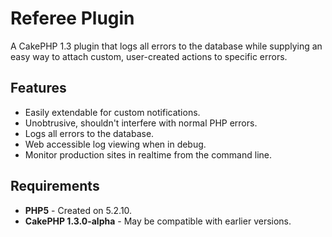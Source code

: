 # Referee Plugin
A CakePHP 1.3 plugin that logs all errors to the database while supplying an easy way to attach custom, user-created actions to specific errors.

## Features
 - Easily extendable for custom notifications.
 - Unobtrusive, shouldn't interfere with normal PHP errors.
 - Logs all errors to the database.
 - Web accessible log viewing when in debug.
 - Monitor production sites in realtime from the command line.

## Requirements
 - **PHP5** - Created on 5.2.10.
 - **CakePHP 1.3.0-alpha** - May be compatible with earlier versions.
